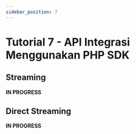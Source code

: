 ```yaml
---
sidebar_position: 7
---
```


# Tutorial 7 - API Integrasi Menggunakan PHP SDK

## Streaming

__IN PROGRESS__

## Direct Streaming

__IN PROGRESS__